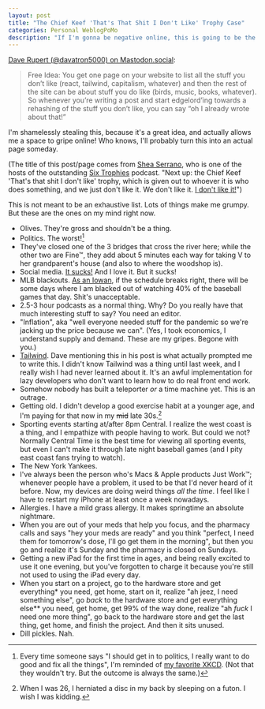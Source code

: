 ```yaml
---
layout: post
title: "The Chief Keef 'That's That Shit I Don't Like' Trophy Case"
categories: Personal WeblogPoMo
description: "If I'm gonna be negative online, this is going to be the place for it."
---
```


[Dave Rupert (@davatron5000) on Mastodon.social](https://mastodon.social/@davatron5000/112479724323610058):

> Free Idea: You get one page on your website to list all the stuff you don’t like (react, tailwind, capitalism, whatever) and then the rest of the site can be about stuff you do like (birds, music, books, whatever). So whenever you’re writing a post and start edgelord’ing towards a rehashing of the stuff you don’t like, you can say “oh I already wrote about that!”  

I'm shamelessly stealing this, because it's a great idea, and actually allows me a space to gripe online! Who knows, I'll probably turn this into an actual page someday.

(The title of this post/page comes from [Shea Serrano](https://twitter.com/SheaSerrano), who is one of the hosts of the outstanding [Six Trophies](https://wondery.com/shows/six-trophies/) podcast. "Next up: the Chief Keef 'That's that shit I don't like' trophy, which is given out to whoever it is who does something, and we just don't like it. We don't like it. [I don't like it!](https://overcast.fm/+BEI9m884Yw/42:37)")

This is not meant to be an exhaustive list. Lots of things make me grumpy. But these are the ones on my mind right now.

- Olives. They're gross and shouldn't be a thing.
- Politics. The worst![^1]
- They've closed one of the 3 bridges that cross the river here; while the other two are Fine™, they add about 5 minutes each way for taking V to her grandparent's house (and also to where the woodshop is).
- Social media. [It sucks!](/fuck-social-media) And I love it. But it sucks!
- MLB blackouts. [As an Iowan](https://upload.wikimedia.org/wikipedia/commons/thumb/1/16/MLB_Blackout_Areas.svg/776px-MLB_Blackout_Areas.svg.png), if the schedule breaks right, there will be some days where I am blacked out of watching 40% of the baseball games that day. Shit's unacceptable.
- 2.5-3 hour podcasts as a normal thing. Why? Do you really have that much interesting stuff to say? You need an editor.
- "Inflation", aka "well everyone needed stuff for the pandemic so we're jacking up the price because we can". (Yes, I took economics, I understand supply and demand. These are my gripes. Begone with you.)
- [Tailwind](https://tailwindcss.com). Dave mentioning this in his post is what actually prompted me to write this. I didn't know Tailwind was a thing until last week, and I really wish I had never learned about it. It's an awful implementation for lazy developers who don't want to learn how to do real front end work.
- Somehow nobody has built a teleporter *or* a time machine yet. This is an outrage.
- Getting old. I didn't develop a good exercise habit at a younger age, and I'm paying for that now in my ~~mid~~ late 30s.[^2]
- Sporting events starting at/after 8pm Central. I realize the west coast is a thing, and I empathize with people having to work. But could we not? Normally Central Time is the best time for viewing all sporting events, but even I can't make it through late night baseball games (and I pity east coast fans trying to watch).
- The New York Yankees.
- I've always been the person who's Macs & Apple products Just Work™; whenever people have a problem, it used to be that I'd never heard of it before. Now, my devices are doing weird things *all the time*. I feel like I have to restart my iPhone at least once a week nowadays.
- Allergies. I have a mild grass allergy. It makes springtime an absolute nightmare.
- When you are out of your meds that help you focus, and the pharmacy calls and says "hey your meds are ready" and you think "perfect, I need them for tomorrow's dose, I'll go get them in the morning", but then you go and realize it's Sunday and the pharmacy is closed on Sundays.
- Getting a new iPad for the first time in ages, and being really excited to use it one evening, but you've forgotten to charge it because you're still not used to using the iPad every day.
- When you start on a project, go to the hardware store and get everything* you need, get home, start on it, realize "ah jeez, I need something else", go *back* to the hardware store and get everything else** you need, get home, get 99% of the way done, realize "ah *fuck* I need one more thing", go back to the hardware store and get the last thing, get home, and finish the project. And then it sits unused.
- Dill pickles. Nah.
  
[^1]: Every time someone says "I should get in to politics, I really want to do good and fix all the things", I'm reminded of [my favorite XKCD](https://xkcd.com/927/). (Not that they wouldn't try. But the outcome is always the same.)
[^2]: When I was 26, I herniated a disc in my back by sleeping on a futon. I wish I was kidding.

